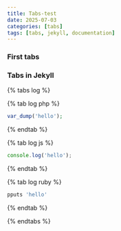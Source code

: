 ```yaml
---
title: Tabs-test
date: 2025-07-03
categories: [tabs]
tags: [tabs, jekyll, documentation]
---
```


### First tabs
### Tabs in Jekyll

{% tabs log %}

{% tab log php %}
```php
var_dump('hello');
```
{% endtab %}

{% tab log js %}
```javascript
console.log('hello');
```
{% endtab %}

{% tab log ruby %}
```ruby
pputs 'hello'
```
{% endtab %}

{% endtabs %}

<!-- ### Second tabs

{% tabs data-struct %}

{% tab data-struct yaml %}
```yaml
hello:
  - 'whatsup'
  - 'hi'
```
{% endtab %}

{% tab data-struct json %}
```json
{
    "hello": ["whatsup", "hi"]
}
```
{% endtab %}

{% endtabs %} -->

